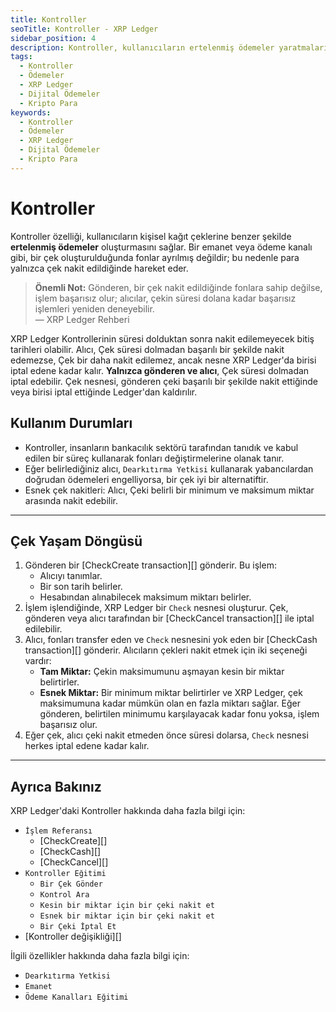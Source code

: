```yaml
---
title: Kontroller
seoTitle: Kontroller - XRP Ledger
sidebar_position: 4
description: Kontroller, kullanıcıların ertelenmiş ödemeler yaratmalarını sağlar. Fonlar kullanıcıların belirlediği alıcılara nakit olarak ödenebilir.
tags: 
  - Kontroller
  - Ödemeler
  - XRP Ledger
  - Dijital Ödemeler
  - Kripto Para
keywords: 
  - Kontroller
  - Ödemeler
  - XRP Ledger
  - Dijital Ödemeler
  - Kripto Para
---
```


# Kontroller

Kontroller özelliği, kullanıcıların kişisel kağıt çeklerine benzer şekilde **ertelenmiş ödemeler** oluşturmasını sağlar. Bir emanet veya ödeme kanalı gibi, bir çek oluşturulduğunda fonlar ayrılmış değildir; bu nedenle para yalnızca çek nakit edildiğinde hareket eder. 

> **Önemli Not:** Gönderen, bir çek nakit edildiğinde fonlara sahip değilse, işlem başarısız olur; alıcılar, çekin süresi dolana kadar başarısız işlemleri yeniden deneyebilir.  
> — XRP Ledger Rehberi

XRP Ledger Kontrollerinin süresi dolduktan sonra nakit edilemeyecek bitiş tarihleri olabilir. Alıcı, Çek süresi dolmadan başarılı bir şekilde nakit edemezse, Çek bir daha nakit edilemez, ancak nesne XRP Ledger'da birisi iptal edene kadar kalır. **Yalnızca gönderen ve alıcı**, Çek süresi dolmadan iptal edebilir. Çek nesnesi, gönderen çeki başarılı bir şekilde nakit ettiğinde veya birisi iptal ettiğinde Ledger'dan kaldırılır.

## Kullanım Durumları

- Kontroller, insanların bankacılık sektörü tarafından tanıdık ve kabul edilen bir süreç kullanarak fonları değiştirmelerine olanak tanır.
- Eğer belirlediğiniz alıcı, `Dearkıtırma Yetkisi` kullanarak yabancılardan doğrudan ödemeleri engelliyorsa, bir çek iyi bir alternatiftir.
- Esnek çek nakitleri: Alıcı, Çeki belirli bir minimum ve maksimum miktar arasında nakit edebilir.

---

## Çek Yaşam Döngüsü

1. Gönderen bir [CheckCreate transaction][] gönderir. Bu işlem:
    - Alıcıyı tanımlar.
    - Bir son tarih belirler.
    - Hesabından alınabilecek maksimum miktarı belirler.
2. İşlem işlendiğinde, XRP Ledger bir `Check` nesnesi oluşturur. Çek, gönderen veya alıcı tarafından bir [CheckCancel transaction][] ile iptal edilebilir.
3. Alıcı, fonları transfer eden ve `Check` nesnesini yok eden bir [CheckCash transaction][] gönderir. Alıcıların çekleri nakit etmek için iki seçeneği vardır:
    - **Tam Miktar:** Çekin maksimumunu aşmayan kesin bir miktar belirtirler.
    - **Esnek Miktar:** Bir minimum miktar belirtirler ve XRP Ledger, çek maksimumuna kadar mümkün olan en fazla miktarı sağlar. Eğer gönderen, belirtilen minimumu karşılayacak kadar fonu yoksa, işlem başarısız olur.
4. Eğer çek, alıcı çeki nakit etmeden önce süresi dolarsa, `Check` nesnesi herkes iptal edene kadar kalır.

---

## Ayrıca Bakınız

XRP Ledger'daki Kontroller hakkında daha fazla bilgi için:

- `İşlem Referansı`
    - [CheckCreate][]
    - [CheckCash][]
    - [CheckCancel][]
- `Kontroller Eğitimi`
    - `Bir Çek Gönder`
    - `Kontrol Ara`
    - `Kesin bir miktar için bir çeki nakit et`
    - `Esnek bir miktar için bir çeki nakit et`
    - `Bir Çeki İptal Et`
- [Kontroller değişikliği][]

İlgili özellikler hakkında daha fazla bilgi için:

* `Dearkıtırma Yetkisi`
* `Emanet`
* `Ödeme Kanalları Eğitimi`

